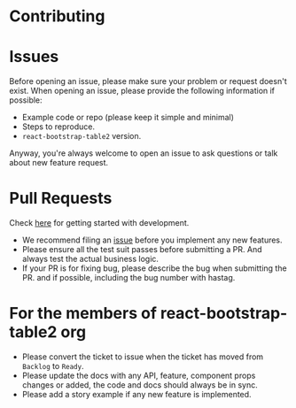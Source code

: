# Contributing

# Issues
Before opening an issue, please make sure your problem or request doesn't exist. When opening an issue, please provide the following information if possible:

* Example code or repo (please keep it simple and minimal)
* Steps to reproduce.
* `react-bootstrap-table2` version.

Anyway, you're always welcome to open an issue to ask questions or talk about new feature request.

# Pull Requests
Check [here](./docs/development.md) for getting started with development.

* We recommend filing an [issue](https://github.com/react-bootstrap-table/react-bootstrap-table2/issues) before you implement any new features.
* Please ensure all the test suit passes before submitting a PR. And always test the actual business logic.
* If your PR is for fixing bug, please describe the bug when submitting the PR. and if possible, including the bug number with hastag.

# For the members of react-bootstrap-table2 org
* Please convert the ticket to issue when the ticket has moved from `Backlog` to `Ready`.
* Please update the docs with any API, feature, component props changes or added, the code and docs should always be in sync.
* Please add a story example if any new feature is implemented.
